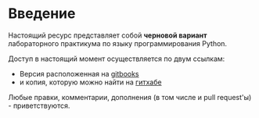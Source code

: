 # Введение

Настоящий ресурс представляет собой **черновой вариант** лабораторного практикума по языку программирования Python.

Доступ в настоящий момент осуществляется по двум ссылкам:
- Версия расположенная на [gitbooks](https://dementiy.gitbooks.io/-python/content/)
- и копия, которую можно найти на [гитхабе](https://github.com/Dementiy/pybook)

Любые правки, комментарии, дополнения (в том числе и pull request'ы) - приветствуются.